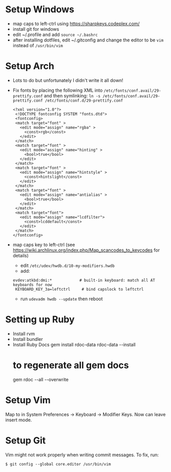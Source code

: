 # Setup Windows

* map caps to left-ctrl using https://sharpkeys.codeplex.com/
* install git for windows
* edit ~/.profile and add `source ~/.bashrc`
* after installing dotfiles, edit ~/.gitconfig and change the editor to be `vim` instead of `/usr/bin/vim`

# Setup Arch

* Lots to do but unfortunately I didn't write it all down!
* Fix fonts by placing the following XML into `/etc/fonts/conf.avail/29-prettify.conf`
  and then symlinking: `ln -s /etc/fonts/conf.avail/29-prettify.conf /etc/fonts/conf.d/29-prettify.conf`

  ```
  <?xml version="1.0"?>
   <!DOCTYPE fontconfig SYSTEM "fonts.dtd">
   <fontconfig>
   <match target="font" >
     <edit mode="assign" name="rgba" >
       <const>rgb</const>
     </edit>
   </match>
   <match target="font" >
     <edit mode="assign" name="hinting" >
       <bool>true</bool>
     </edit>
   </match>
   <match target="font" >
     <edit mode="assign" name="hintstyle" >
       <const>hintslight</const>
     </edit>
   </match>
   <match target="font" >
     <edit mode="assign" name="antialias" >
       <bool>true</bool>
     </edit>
   </match>
   <match target="font">
     <edit mode="assign" name="lcdfilter">
       <const>lcddefault</const>
     </edit>
   </match>
  </fontconfig>
  ```

* map caps key to left-ctrl (see https://wiki.archlinux.org/index.php/Map_scancodes_to_keycodes for details)
  * edit `/etc/udev/hwdb.d/10-my-modifiers.hwdb`
  * add:

  ```
  evdev:atkbd:dmi:*            # built-in keyboard: match all AT keyboards for now
   KEYBOARD_KEY_3a=leftctrl     # bind capslock to leftctrl
  ```

  * run `udevadm hwdb --update` then reboot

# Setting up Ruby

* Install rvm
* Install bundler
* Install Ruby Docs
  gem install rdoc-data
  rdoc-data --install
  # to regenerate all gem docs
  gem rdoc --all --overwrite


# Setup Vim

Map <CapsLock> to <Ctrl> in System Preferences -> Keyboard -> Modifier Keys. Now <caps-c> can leave insert mode.


# Setup Git

Vim might not work properly when writing commit messages. To fix, run:

    $ git config --global core.editor /usr/bin/vim



